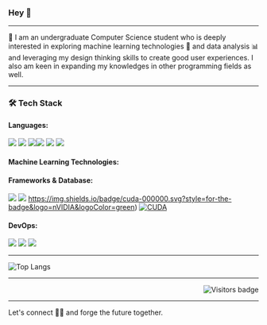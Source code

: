 ### Hey 👋

---

🔭 I am an undergraduate Computer Science student who is deeply interested in exploring machine learning technologies 🤖 and data analysis 📊 and leveraging my design thinking skills to create good user experiences.  I also am keen in expanding my knowledges in other programming fields as well. 
 
---
### 🛠 Tech Stack
#### Languages: 
<img src="https://img.shields.io/badge/-Python-black?style=flat&logo=python&logoColor=white"> <img src = "https://img.shields.io/badge/-HTML5-E34F26?style=flat&logo=html5&logoColor=white"> <img src = "https://img.shields.io/badge/-CSS3-1572B6?style=flat&logo=css3&logoColor=white"><img src="https://img.shields.io/badge/-JavaScript-eed718?style=flat&logo=javascript&logoColor=ffffff"> <img src="http://img.shields.io/badge/-Java-C90?style=flat&logo=java&logoColor=white"> <img src="https://img.shields.io/badge/-C%20&%20C++-659ad2?style=flat&logo=c%2B%2B&logoColor=ffffff"> 
#### Machine Learning Technologies:

#### Frameworks & Database:
<img src="https://img.shields.io/badge/-React-000000?style=flat&logo=react&logoColor=00c8ff"> <img src="https://img.shields.io/badge/-MySQL-F29111?style=flat&logo=mysql&logoColor=FFFFFF"> https://img.shields.io/badge/cuda-000000.svg?style=for-the-badge&logo=nVIDIA&logoColor=green) [![CUDA](https://upload.wikimedia.org/wikipedia/sco/thumb/2/21/Nvidia_logo.svg/527px-Nvidia_logo.svg.png)]()
#### DevOps:
<img src="http://img.shields.io/badge/-Git-F1502F?style=flat&logo=git&logoColor=FFFFFF"> <img src="http://img.shields.io/badge/-Github-000000?style=flat&logo=github&logoColor=FFFFFF"> <img src="http://img.shields.io/badge/-VS%20Code-007ACC?style=flat&logo=visual%20studio%20code&logoColor=white">



---

![Top Langs](https://github-readme-stats.vercel.app/api/top-langs/?username=itznihal&layout=compact)

---
<a href="https://badges.pufler.dev">
    <img align="right" src="https://badges.pufler.dev/visits/Spad0w/Spad0w?color=grey" alt="Visitors badge" />
 </a>

<br/>


---

Let's connect 👨‍💻 and forge the future together.


